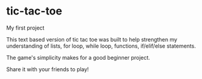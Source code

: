 # tic-tac-toe
My first project

This text based version of tic tac toe was built to help strengthen my understanding of lists, for loop, while loop, functions, if/elif/else statements.

The game's simplicity makes for a good beginner project. 

Share it with your friends to play!
